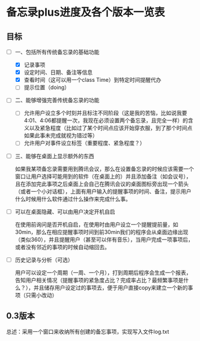 # 备忘录plus进度及各个版本一览表

## 目标

- [ ] 一、包括所有传统备忘录的基础功能

  - [x] 记录事项
  - [x] 设定时间、日期、备注等信息
  - [x] 查看时间（这可以用一个class Time）到特定时间提醒代办
  - [ ] 提示位置（doing）
  
- [ ] 二、能够增强完善传统备忘录的功能
  - [ ] 允许用户设立多个时刻并且标注不同阶段（这是我的苦恼，比如说我要4:01、4:06都提醒一次，我现在必须设置两个备忘录，且完全一样）的含义以及紧急程度（比如过了某个时间点应该开始穿衣服，到了那个时间点如果此事未完成就视为错过等）
  - [ ] 允许用户对事件设立标签（重要程度、紧急程度？）
  
- [ ] 三、能够在桌面上显示额外的东西

  如果我某项备忘录需要用到腾讯会议，那么在设置备忘录的时候应该需要一个窗口让用户选择可能用到的软件（在桌面上的）并且添加备注（如会议号），且在添加完此事项之后桌面上会自己在腾讯会议的桌面图标旁出现一个箭头（或者一个小对话框），上面有用户输入的提醒事项的时间、备注，提示用户什么时候用什么软件通过什么操作来完成什么事。

- [ ] 可以在桌面隐藏、可以由用户决定开机自启

  在使用前询问是否开机自启，在使用时由用户设立一个提醒提前量，如30min，那么在相应提醒事项时间到前30min我们的程序会从桌面边缘出现（类似360），并且提醒用户（甚至可以伴有音乐），当用户完成一项事项后，或者没有邻近的事项的时候自动缩回去。

- [ ] 历史记录与分析（可选）

  用户可以设定一个周期（一周、一个月），打到周期后程序会生成一个报表，告知用户相关情况（提醒事项的紧急度占比？完成率占比？最频繁事项是什么？），并且储存用户设定过的事项去，便于用户直接copy来建立一个新的事项（只需小改动）

## 0.3版本

总述：采用一个窗口来收纳所有创建的备忘事项，实现写入文件log.txt


